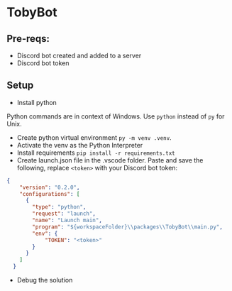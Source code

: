 # TobyBot
## Pre-reqs:
* Discord bot created and added to a server
* Discord bot token

## Setup
* Install python

Python commands are in context of Windows. Use `python` instead of `py` for Unix.
* Create python virtual environment `py -m venv .venv`.
* Activate the venv as the Python Interpreter
* Install requirements `pip install -r requirements.txt`
* Create launch.json file in the .vscode folder. Paste and save the following, replace `<token>` with your Discord bot token:
```json
{
    "version": "0.2.0",
    "configurations": [
      {
        "type": "python",
        "request": "launch",
        "name": "Launch main",
        "program": "${workspaceFolder}\\packages\\TobyBot\\main.py",
        "env": {
            "TOKEN": "<token>"
        }
      }
    ]
  }
  ```
  * Debug the solution
